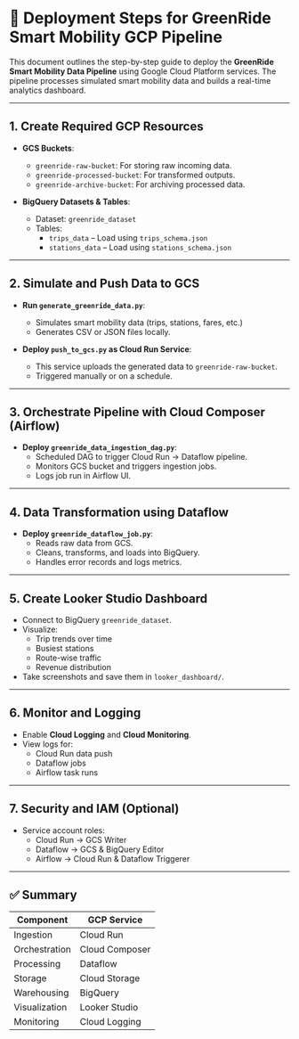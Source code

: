 # 🚀 Deployment Steps for GreenRide Smart Mobility GCP Pipeline

This document outlines the step-by-step guide to deploy the **GreenRide Smart Mobility Data Pipeline** using Google Cloud Platform services. The pipeline processes simulated smart mobility data and builds a real-time analytics dashboard.

---

## 1. Create Required GCP Resources

- **GCS Buckets**:
  - `greenride-raw-bucket`: For storing raw incoming data.
  - `greenride-processed-bucket`: For transformed outputs.
  - `greenride-archive-bucket`: For archiving processed data.

- **BigQuery Datasets & Tables**:
  - Dataset: `greenride_dataset`
  - Tables:
    - `trips_data` – Load using `trips_schema.json`
    - `stations_data` – Load using `stations_schema.json`

---

## 2. Simulate and Push Data to GCS

- **Run `generate_greenride_data.py`**:
  - Simulates smart mobility data (trips, stations, fares, etc.)
  - Generates CSV or JSON files locally.

- **Deploy `push_to_gcs.py` as Cloud Run Service**:
  - This service uploads the generated data to `greenride-raw-bucket`.
  - Triggered manually or on a schedule.

---

## 3. Orchestrate Pipeline with Cloud Composer (Airflow)

- **Deploy `greenride_data_ingestion_dag.py`**:
  - Scheduled DAG to trigger Cloud Run → Dataflow pipeline.
  - Monitors GCS bucket and triggers ingestion jobs.
  - Logs job run in Airflow UI.

---

## 4. Data Transformation using Dataflow

- **Deploy `greenride_dataflow_job.py`**:
  - Reads raw data from GCS.
  - Cleans, transforms, and loads into BigQuery.
  - Handles error records and logs metrics.

---

## 5. Create Looker Studio Dashboard

- Connect to BigQuery `greenride_dataset`.
- Visualize:
  - Trip trends over time
  - Busiest stations
  - Route-wise traffic
  - Revenue distribution
- Take screenshots and save them in `looker_dashboard/`.

---

## 6. Monitor and Logging

- Enable **Cloud Logging** and **Cloud Monitoring**.
- View logs for:
  - Cloud Run data push
  - Dataflow jobs
  - Airflow task runs

---

## 7. Security and IAM (Optional)

- Service account roles:
  - Cloud Run → GCS Writer
  - Dataflow → GCS & BigQuery Editor
  - Airflow → Cloud Run & Dataflow Triggerer

---

## ✅ Summary

| Component     | GCP Service       |
|---------------|------------------|
| Ingestion     | Cloud Run        |
| Orchestration | Cloud Composer   |
| Processing    | Dataflow         |
| Storage       | Cloud Storage    |
| Warehousing   | BigQuery         |
| Visualization | Looker Studio    |
| Monitoring    | Cloud Logging    |
